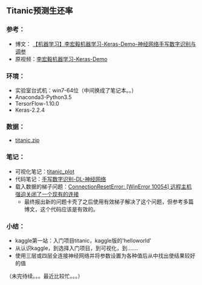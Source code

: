 ## Titanic预测生还率

### 参考：
- 博文： [【机器学习】李宏毅机器学习-Keras-Demo-神经网络手写数字识别与调参](https://www.cnblogs.com/anliux/p/10796101.html)
- 原视频：[李宏毅机器学习-Keras-Demo](https://www.bilibili.com/video/av10590361/?p=17)

### 环境：
- 实验室台式机：win7-64位（中间换成了笔记本。。）
- Anaconda3-Python3.5
- TersorFlow-1.10.0
- Keras-2.2.4

### 数据：
- [titanic.zip](https://github.com/anliux/ML-tyro/blob/master/docs/demo/Titanic/titanic.zip)

### 笔记：
- 可视化笔记：[titanic_plot]()
- 代码笔记：[手写数字识别-DL-神经网络](https://github.com/anliux/ML-tyro/blob/master/docs/demo/HandDigitRecog/handwriting_digit.ipynb)
- 载入数据的梯子问题：[ConnectionResetError: [WinError 10054] 远程主机强迫关闭了一个现有的连接](https://github.com/anliux/ML-tyro/blob/master/docs/demo/HandDigitRecog/load_data.py)
  - 最终报出新的问题卡壳了之后使用有效梯子解决了这个问题，但参考多篇博文，这个代码应该是有效的。

### 小结：
- kaggle第一站：入门项目titanic，kaggle版的'helloworld'
- 从认识kaggle，到选择入门项目，到可视化，到.......
- 使用三层或四层全连接神经网络并将参数设置为各种值后从中找出使结果较好的值

（未完待续。。。最近比较忙。。。）
